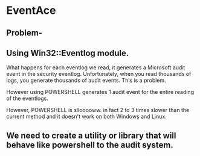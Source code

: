 # EventAce

Problem-
--------

Using Win32::Eventlog module.
-------------------------------

What happens for each eventlog we read, it generates a Microsoft audit event in the security eventlog. Unfortunately, when you read thousands of logs, you generate thousands of audit events. This is a problem.

However using POWERSHELL generates 1 audit event for the entire reading of the eventlogs.

However, POWERSHELL is sllooooww. in fact 2 to 3 times slower than the current method and it doesn't work on both Windows and Linux.

We need to create a utility or library that will behave like powershell to the audit system.
-------------------------------------------------------------------------------------------

